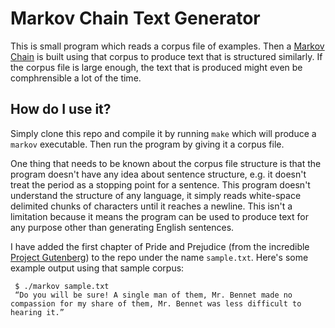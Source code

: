 # Markov Chain Text Generator

This is small program which reads a corpus file of examples. Then a [Markov
Chain](https://en.wikipedia.org/wiki/Markov_chain) is built using that corpus to
produce text that is structured similarly.  If the corpus file is large enough,
the text that is produced might even be comphrensible a lot of the time.

## How do I use it?

Simply clone this repo and compile it by running `make` which will produce a
`markov` executable. Then run the program by giving it a corpus file.

One thing that needs to be known about the corpus file structure is that the
program doesn't have any idea about sentence structure, e.g. it doesn't treat
the period as a stopping point for a sentence. This program doesn't understand
the structure of any language, it simply reads white-space delimited chunks of
characters until it reaches a newline.  This isn't a limitation because it means
the program can be used to produce text for any purpose other than generating
English sentences.

I have added the first chapter of Pride and Prejudice (from the incredible
[Project Gutenberg](https://www.gutenberg.org/)) to the repo under the name
`sample.txt`. Here's some example output using that sample corpus:

     $ ./markov sample.txt
     “Do you will be sure! A single man of them, Mr. Bennet made no compassion for my share of them, Mr. Bennet was less difficult to hearing it.” 
